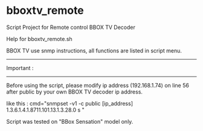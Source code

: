 # bboxtv_remote
Script Project for Remote control BBOX TV Decoder

Help for bboxtv_remote.sh

BBOX TV use snmp instructions, all functions are listed in script menu.

***********************
Important : 
***********************

Before using the script, please modify ip address (192.168.1.74) on line 56 after public by your own BBOX TV decoder ip address.

like this :
cmd="snmpset -v1 -c public [ip_address] 1.3.6.1.4.1.8711.101.13.1.3.28.0 s "

Script was tested on "BBox Sensation" model only.

